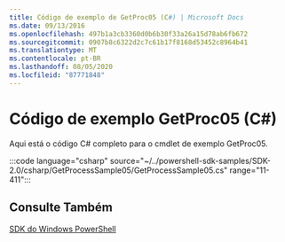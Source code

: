 ```yaml
---
title: Código de exemplo de GetProc05 (C#) | Microsoft Docs
ms.date: 09/13/2016
ms.openlocfilehash: 497b1a3cb3360d0b6b30f33a26a15d78ab6fb672
ms.sourcegitcommit: 0907b8c6322d2c7c61b17f8168d53452c8964b41
ms.translationtype: MT
ms.contentlocale: pt-BR
ms.lasthandoff: 08/05/2020
ms.locfileid: "87771848"
---
```

# <a name="getproc05-c-sample-code"></a>Código de exemplo GetProc05 (C#)

Aqui está o código C# completo para o cmdlet de exemplo GetProc05.

:::code language="csharp" source="~/../powershell-sdk-samples/SDK-2.0/csharp/GetProcessSample05/GetProcessSample05.cs" range="11-411":::

## <a name="see-also"></a>Consulte Também

[SDK do Windows PowerShell](../windows-powershell-reference.md)
